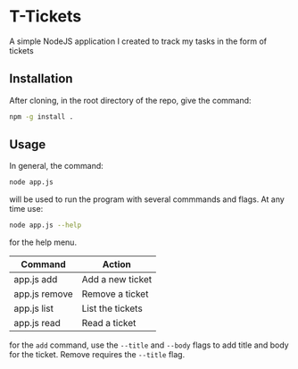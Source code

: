 # T-Tickets

A simple NodeJS application I created to track my tasks in the form of tickets

## Installation

After cloning, in the root directory of the repo, give the command:

```bash
npm -g install .
```
## Usage

In general, the command:

```bash
node app.js
```

will be used to run the program with several commmands and flags. At any time use:

```bash
node app.js --help 
```
for the help menu.

|Command|Action|
|---|---|
|app.js add|Add a new ticket|
|app.js remove|Remove a ticket|
|app.js list|List the tickets|
|app.js read|Read a ticket|

for the ```add``` command, use the ```--title``` and ```--body``` flags to add title and body for the ticket. Remove requires the ```--title``` flag.
